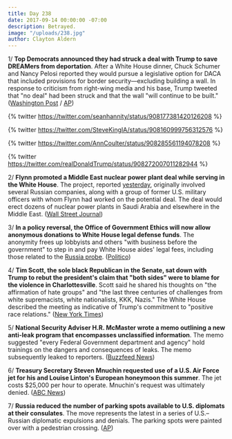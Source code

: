 ```yaml
---
title: Day 238
date: 2017-09-14 00:00:00 -07:00
description: Betrayed.
image: "/uploads/238.jpg"
author: Clayton Aldern
---
```


1/ **Top Democrats announced they had struck a deal with Trump to save DREAMers from deportation**. After a White House dinner, Chuck Schumer and Nancy Pelosi reported they would pursue a legislative option for DACA that included provisions for border security—excluding building a wall. In response to criticism from right-wing media and his base, Trump tweeted that "no deal" had been struck and that the wall "will continue to be built." ([Washington Post](https://www.washingtonpost.com/news/powerpost/wp/2017/09/13/trump-top-democrats-agree-to-work-on-deal-to-save-daca/) / [AP](https://apnews.com/5ac2b359ee2a48ce8c9b08d5c77ae253/Democrats-say-they-have-deal-with-Trump-on-young-immigrants))

{% twitter https://twitter.com/seanhannity/status/908177381420126208 %}

{% twitter https://twitter.com/SteveKingIA/status/908160999756312576 %}

{% twitter https://twitter.com/AnnCoulter/status/908285561194078208 %}

{% twitter https://twitter.com/realDonaldTrump/status/908272007011282944 %}

2/ **Flynn promoted a Middle East nuclear power plant deal while serving in the White House**. The project, reported [yesterday](https://whatthefuckjusthappenedtoday.com/2017/09/13/day-237/), originally involved several Russian companies, along with a group of former U.S. military officers with whom Flynn had worked on the potential deal. The deal would erect dozens of nuclear power plants in Saudi Arabia and elsewhere in the Middle East. ([Wall Street Journal](https://www.wsj.com/amp/articles/flynn-promoted-nuclear-plant-project-while-in-white-house-1505328226))

3/ **In a policy reversal, the Office of Government Ethics will now allow anonymous donations to White House legal defense funds**. The anonymity frees up lobbyists and others "with business before the government" to step in and pay White House aides' legal fees, including those related to the <a href="{{ site.baseurl }}/trump-russia-investigation/">Russia probe</a>. ([Politico](http://www.politico.com/story/2017/09/13/trump-ethics-watchdog-legal-defense-242690))

4/ **Tim Scott, the sole black Republican in the Senate, sat down with Trump to rebut the president's claim that "both sides" were to blame for the violence in Charlottesville**. Scott said he shared his thoughts on "the affirmation of hate groups" and "the last three centuries of challenges from white supremacists, white nationalists, KKK, Nazis." The White House described the meeting as indicative of Trump's commitment to "positive race relations." ([New York Times](https://www.nytimes.com/2017/09/13/us/politics/trump-tim-scott-charlottesville-race.html))

5/ **National Security Adviser H.R. McMaster wrote a memo outlining a new anti-leak program that encompasses unclassified information**. The memo suggested "every Federal Government department and agency" hold trainings on the dangers and consequences of leaks. The memo subsequently leaked to reporters. ([Buzzfeed News](https://www.buzzfeed.com/chrisgeidner/trump-administration-launches-broad-new-anti-leak-program))

6/ **Treasury Secretary Steven Mnuchin requested use of a U.S. Air Force jet for his and Louise Linton's European honeymoon this summer**. The jet costs $25,000 per hour to operate. Mnuchin's request was ultimately denied. ([ABC News](http://abcnews.go.com/Politics/treasury-secretary-mnuchin-requested-government-jet-european-honeymoon/story?id=49777076))

7/ **Russia reduced the number of parking spots available to U.S. diplomats at their consulates**. The move represents the latest in a series of U.S.–Russian diplomatic expulsions and denials. The parking spots were painted over with a pedestrian crossing. ([AP](https://www.apnews.com/bbbebd185ddc4d348eb49263e7bc2dc9/Russia-reduces-parking-spaces-at-US-consulates))